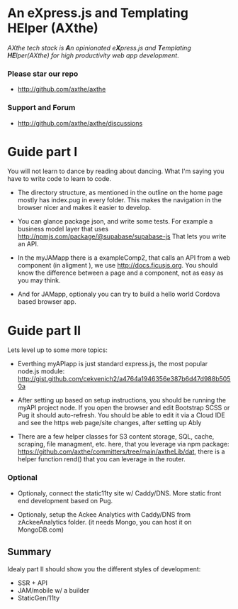 # An eXpress.js and Templating HElper (AXthe)
<i>AXthe tech stack is <b>A</b>n opinionated e<b>X</b>press.js and <b>T</b>emplating <b>HE</b>lper(AXthe) for high productivity web app development</i>.
 
### Please star our repo
- http://github.com/axthe/axthe

### Support and Forum
- http://github.com/axthe/axthe/discussions


# Guide part I

You will not learn to dance by reading about dancing. What I'm saying you have to write code to learn to code.

- The directory structure, as mentioned in the outline on the home page mostly has index.pug in every folder. This makes the navigation in the browser nicer and makes it easier to develop.

- You can glance package json, and write some tests. For example a business model layer that uses http://npmjs.com/package/@supabase/supabase-js
That lets you write an API.

- In the myJAMapp there is a exampleComp2, that calls an API from a web component (in aligment ), we use http://docs.ficusjs.org. You should know the difference between a page and a component, not as easy as you may think.

- And for JAMapp, optionaly you can try to build a hello world Cordova based browser app.

# Guide part II

Lets level up to some more topics:

- Everthing myAPIapp is just standard express.js, the most popular node.js module:
 http://gist.github.com/cekvenich2/a4764a1946356e387b6d47d988b5050a

- After setting up based on setup instructions, you should be running the myAPI project node. If you open the browser and edit Bootstrap SCSS or Pug it should auto-refresh. You should be able to edit it via a Cloud IDE and see the https web page/site changes, after setting up Ably

- There are a few helper classes for S3 content storage, SQL, cache, scraping, file managment, etc. here, that you leverage via npm package: https://github.com/axthe/committers/tree/main/axtheLib/dat, there is a helper function rend() that you can leverage in the router.


### Optional

- Optionaly, connect the static11ty site w/ Caddy/DNS. More static front end development based on Pug.

- Optionaly, setup the Ackee Analytics with Caddy/DNS from zAckeeAnalytics folder. (it needs Mongo, you can host it on MongoDB.com)

## Summary

Idealy part II should show you the different styles of development:
- SSR + API
- JAM/mobile w/ a builder
- StaticGen/11ty
